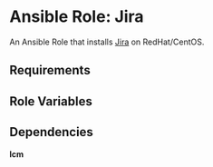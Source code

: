 # Ansible Role: Jira

An Ansible Role that installs [Jira](https://www.atlassian.com/software/jira/) on RedHat/CentOS.

## Requirements

## Role Variables

## Dependencies

__lcm__ 




